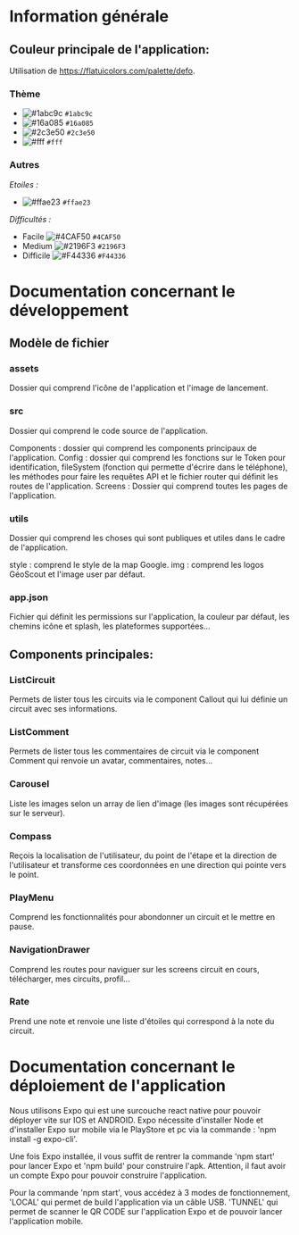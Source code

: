 # Information générale

## Couleur principale de l'application:

Utilisation de https://flatuicolors.com/palette/defo.

### Thème

-   ![#1abc9c](https://placehold.it/15/1abc9c/000000?text=+) `#1abc9c`
-   ![#16a085](https://placehold.it/15/16a085/000000?text=+) `#16a085`
-   ![#2c3e50](https://placehold.it/15/2c3e50/000000?text=+) `#2c3e50`
-   ![#fff](https://placehold.it/15/fff/000000?text=+) `#fff`

### Autres

_Etoiles :_

-   ![#ffae23](https://placehold.it/15/ffae23/000000?text=+) `#ffae23`

_Difficultés :_

-   Facile ![#4CAF50](https://placehold.it/15/4CAF50/000000?text=+) `#4CAF50`
-   Medium ![#2196F3](https://placehold.it/15/2196F3/000000?text=+) `#2196F3`
-   Difficile ![#F44336](https://placehold.it/15/F44336/000000?text=+) `#F44336`

# Documentation concernant le développement

## Modèle de fichier

### assets
Dossier qui comprend l'icône de l'application et l'image de lancement.

### src
Dossier qui comprend le code source de l'application.

Components : dossier qui comprend les components principaux de l'application.
Config : dossier qui comprend les fonctions sur le Token pour identification,
fileSystem (fonction qui permette d'écrire dans le téléphone),
les méthodes pour faire les requêtes API et le fichier router qui définit les routes de l'application.
Screens : Dossier qui comprend toutes les pages de l'application.

### utils
Dossier qui comprend les choses qui sont publiques et utiles dans le cadre de l'application.

style : comprend le style de la map Google.
img : comprend les logos GéoScout et l'image user par défaut.

### app.json
Fichier qui définit les permissions sur l'application, la couleur par défaut, les chemins icône et splash, les plateformes supportées... 


## Components principales:

### ListCircuit
Permets de lister tous les circuits via le component Callout qui lui définie un circuit avec ses informations.

### ListComment
Permets de lister tous les commentaires de circuit via le component Comment qui renvoie un avatar, commentaires, notes...

### Carousel
Liste les images selon un array de lien d'image (les images sont récupérées sur le serveur).

### Compass
Reçois la localisation de l'utilisateur, du point de l'étape et la direction de l'utilisateur et transforme ces coordonnées en une direction qui pointe vers le point.

### PlayMenu
Comprend les fonctionnalités pour abondonner un circuit et le mettre en pause.

### NavigationDrawer
Comprend les routes pour naviguer sur les screens circuit en cours, télécharger, mes circuits, profil...

### Rate
Prend une note et renvoie une liste d'étoiles qui correspond à la note du circuit.

# Documentation concernant le déploiement de l'application
Nous utilisons Expo qui est une surcouche react native pour pouvoir déployer vite sur IOS et ANDROID. Expo nécessite d'installer Node et d'installer Expo sur mobile via le PlayStore et pc via la commande : 'npm install -g expo-cli'.

Une fois Expo installée, il vous suffit de rentrer la commande 'npm start' pour lancer Expo et 'npm build' pour construire l'apk. Attention, il faut avoir un compte Expo pour pouvoir construire l'application.

Pour la commande 'npm start', vous accédez à 3 modes de fonctionnement, 'LOCAL' qui permet de build l'application via un câble USB.
'TUNNEL' qui permet de scanner le QR CODE sur l'application Expo et de pouvoir lancer l'application mobile.

